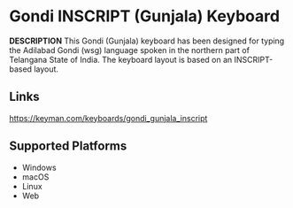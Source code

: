 Gondi INSCRIPT (Gunjala) Keyboard
=======================

__DESCRIPTION__
This Gondi (Gunjala) keyboard has been designed for typing the Adilabad Gondi (wsg) language 
spoken in the northern part of Telangana State of India. The keyboard layout is based on an
INSCRIPT-based layout.

Links
-----
https://keyman.com/keyboards/gondi_gunjala_inscript

Supported Platforms
-------------------
 * Windows
 * macOS
 * Linux
 * Web
 